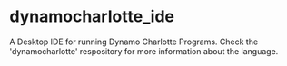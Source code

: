 # dynamocharlotte_ide
A Desktop IDE for running Dynamo Charlotte Programs. Check the 'dynamocharlotte' respository for more information about the language.
